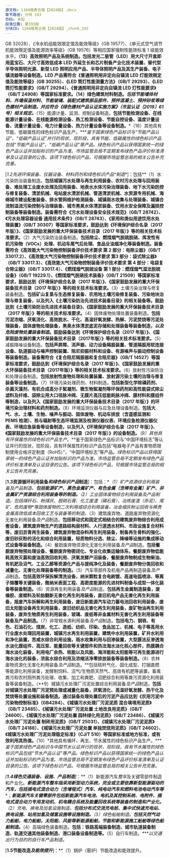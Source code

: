```yaml
---
源文档: 1104报表合辑【2024版】.docx
章节路径: 分块 193
页码: 未知
段落位置: 第193段
分块ID: 1104报表合辑【2024版】_chunk_193
---
```


GB 32028）、《冷水机组能效限定值及能效等级》（GB 19577）、《单元式空气调节机能效限定值及能源效率等级》（GB 19576）等相应国家强制性能效标准 1 级能效水平。**（13）高效照明产品及系统制造。**包括发光二极管（LED）用大尺寸开盒即用蓝宝石、大尺寸高效低成本 LED 外延生长和芯片制备产业化技术装置、替代型半导体照明光源、新型 LED 照明应用产品、半导体照明产品及其生产装备、电子镇流器等设备制造。LED 产品需符合《普通照明用非定向自镇流 LED 灯能效限定值及能效等级》（GB 30255）、《LED 筒灯性能测量方法》（GB/T 29293）、《LED 筒灯性能要求》（GB/T 29294）、《普通照明用非定向自镇流 LED 灯性能要求》（GB/T 24908）等国家标准要求。**（14）绿色建筑材料制造。**包括节能墙体材料、外墙保温材料、节能玻璃、装配式建筑部品部件、预拌混凝土、预拌砂浆等绿色建材产品制造。并应符合*《绿色建材产品认证实施方案》（市监认证〔2019〕61号）相关规定。***（15）能源计量、监测、控制设备制造。**包括节能检测设备、在线能源计量设备、在线能源检测设备、热工检测设备、节能自控设备、温度计量设备、流量计量设备、电力计量设备、热力计量设备等设备制造。***（16）其他具有节能、低碳属性的绿色标识产品生产。****鉴于国家绿色产品标识与“节能产品认证”、“低碳产品认证”并行的现状，现阶段，具有节能、低碳属性的绿色标识产品包括“节能产品认证”、“低碳产品认证”等产品。绿色标识产品以获得国家统一的绿色产品认证并加贴标识的产品为准。市场监管总局不定期发布绿色产品评价标准清单及认证目录的公告。该项下绿色标识产品，可根据市场监管总局的相关公告补充完善。*

[**1.2先进环保装备*、仪器设备、材料药剂和绿色标识产品*制造**]：包括**（1）水污染防治装备制造。**包括城镇污水处理与再生利用装备、农村污水处理与回用装备、难处理工业废水处理及回用装备、地表水水体污染治理装备、地下水污染防控与修复装备、清淤机械、电站废水清淤机械、管道清淤机械、水资源专用机械、海绵城市建设配套装备、排水管网维护检测装备、城镇雨水收集与处理装备、城镇合流制溢流污染控制与治理装备、城市黑臭水体清淤装备、饮用水安全保障及漏损控制装备等装备制造。装备需符合《污水处理设备安全技术规范》（GB/T 28742）、《污水处理容器设备 通用技术条件》（GB/T 28743）、《家用和类似用途饮用水处理装置》（GB/T 30307）等国家标准要求，鼓励达到《环境保护综合名录（2017 年版）》、《国家鼓励发展的重大环保装备技术目录（2017 年版）》等的相关技术标准要求。**（2）大气污染防治装备制造。**包括除尘、燃煤烟气脱硫脱硝、挥发性有机污染物（VOCs）处理、机动车尾气后处理、食品业油烟净化等装备制造。装备需符合《高效能大气污染物控制装备评价技术要求 第 2 部分：电除尘器》（GB/T 33017.2）、《高效能大气污染物控制装备评价技术要求 第3 部分：袋式除尘器》（GB/T 33017.3）、《高效能大气污染物控制装备评价技术要求 第 4 部分：电袋复合除尘器》（GB/T 33017.4）、《燃煤烟气脱硫设备 第 1 部分：燃煤烟气湿法脱硫设备》（GB/T 19229.1）、《燃煤烟气脱硝技术装备》（GB/T 21509）等国家标准要求，鼓励达到《环境保护综合名录（2017 年版）》、《国家鼓励发展的重大环保装备技术目录（2017 年版）》等的相关技术标准要求。**（3）土壤污染治理与修复装备制造。**包括矿山复垦与生态修复装备、农用地土壤污染修复装备、污染地块治理与修复装备，以及列入《土壤污染防治先进技术装备目录》的相关装备等。鼓励达到《土壤污染防治先进技术装备目录》、《国家鼓励发展的重大环保装备技术目录（2017 年版）》等的相关技术标准要求。**（4）固体废物处理处置装备制造。**包括污泥浓缩、厌氧消化、高效脱水、干化、高温好氧发酵、热解、污泥焚烧等污泥处理装备，固体废物处理装备，黑臭水体清淤底泥存储和处理装备等装备制造，*以及危险废物处置装备制造*。鼓励装备达到《环境保护综合名录（2017 年版）》、《国家鼓励发展的重大环保装备技术目录（2017年版）》等的相关技术标准要求。**（5）减振降噪设备制造。**包括声屏障、消声器、动力设备隔振装置、管道隔振用软连接设备、轨道振动与噪声控制装置、阻尼抑振材料和设备、有源噪声与振动控制设备等装备制造。装备需符合《复合阻尼隔振器和复合阻尼器》（GB/T 14527）等国家标准要求，鼓励达到《环境保护综合名录（2017 年版）》、《国家鼓励发展的重大环保装备技术目录（2017年版）》等的相关技术标准要求。**（6）放射性污染防治和处理设备制造。**包括放射性废物处理和处置装置、放射源污染土壤的治理与修复装备等设备制造。**（7）环境污染处理药剂、材料制造。**包括新型化学除磷药剂、杀菌灭藻剂、有机合成高分子絮凝剂、微生物絮凝剂等环保药剂和高性能袋式除尘滤料及纤维、袋除尘用大口径脉冲阀、无膜片高压低能耗脉冲阀、膜材料和膜组件等制造，以及列入《国家鼓励发展的重大环保装备技术目录（2017 年版）》的环境污染治理材料和药剂制造。**（8）环境监测仪器与应急处理设备制造。**包括大气、水、土壤、生物、噪声与振动、固体废物、机动车排放（含遥感监测和 PEMS 检测）、核与辐射等生态环境监测及检测仪器仪表、环境应急检测仪器仪表、环境应急装备等设备制造，以及列入《环境保护综合名录（2017 年版）》、《国家鼓励发展的重大环保装备技术目录（2017 年版）》的设备制造。***（9）其他具有环保属性的绿色标识产品生产*。**鉴于国家绿色产品标识与“中国环境标志”等认证并行的现状，现阶段，具有环保属性的标识产品包括“电器电子产品有害物质限制使用合格评定制度（RoHS）”，“中国环境标志”等产品。*绿色标识产品以获得国家统一的绿色产品认证并加贴标识的产品为准。市场监管总局不定期发布绿色产品评价标准清单及认证目录的公告。该项下绿色标识产品，可根据市场监管总局的相关公告补充完善。*

[**1.3资源循环利用装备*和绿色标识产品*制造**]：包括：**（1）矿产资源综合利用装备*及产品*制造。**包括能源矿产、黑色金属矿产、有色金属（含稀有金属）矿产、非金属矿产资源综合利用装备等的制造。**（2）工业固体废物综合利用装备*及产品*制造。**包括煤矸石、粉煤灰、脱硫石膏、化工废渣（磷石膏）、冶炼废渣（赤泥）、尾矿*、危险废物*等固体废物的二次利用或综合利用装备，冶金烟灰粉尘回收与稀贵金属高效低成本回收工艺与装备等的制造。**（3）建筑废弃物、道路废弃物资源化无害化利用装备*及产品*制造。**包括移动式和固定式相结合的建筑废弃物综合利用成套设备，建筑废弃物生产的道路结构层材料、人行道透水材料、市政设施复合材料等，废旧沥青再生装备，建筑废弃物混杂料再生利用装备，制备再生骨料的强化、废旧砂灰粉的活化和综合利用装置，轻质物料分选、除尘、降噪等设施的集成移动式设备等装备制造。**（4）餐厨废弃物资源化无害化利用装备*及产品*制造。**包括餐厨废弃物预处理设备、餐厨废弃物密闭化、专业化收集运输体系，餐厨废弃物低能耗高效灭菌和废油高效回收利用、厌氧发酵产沼装备，餐厨废弃物制成生物柴油、有机肥及沼气、工业乙醇等资源化产品与提纯净化及装备，餐厨废弃物分类回收和减量化、无害化处理装备等的制造。**（5）汽车零部件及机电产品再制造装备*及产品*制造。**包括高效环保拆解清洗设备，纳米颗粒复合电刷镀、高速电弧喷涂、等离子熔覆等关键装备，微纳米表面工程、高密度能源的先进材料制备与成型一体化装备等装备制造。**（6）资源再生利用装备*及产品*制造。**包括再生金属制造装备，废橡胶、废塑料及轮胎翻新无害化再生利用装备，废旧机电产品无害化再生利用装备，报废汽车拆解和再生利用装备，废旧新能源汽车动力蓄电池回收利用装备，废旧太阳能设备再生利用装备，废旧纺织品无害化再生利用装备，废矿物油再生利用装备，废弃生物质再生利用装备，玻璃、废纸等非金属材料无害化再生利用装备等装备及产品制造。**（7）非常规水源利用装备*及产品*制造。**包括电力、钢铁、有色、石油石化、煤炭、化工、造纸、纺织、印染、食品加工、机械、电子等高用水行业废水处理回用装置，城镇污水再生利用装置，建筑中水利用装置，矿井水利用和净化装置，苦咸水综合利用设施，雨水收集利用与回渗装置，大型膜法反渗透海水淡化膜组件、高压泵、能量回收等关键部件和热法海水淡化核心部件，热膜耦合海水淡化装备，利用电厂余热、核能以及风能、海洋能和太阳能等可再生能源进行海水淡化的装备，浓盐水综合利用及浓缩洁净零排放装备等装备制造。**（8）农林废物资源化无害化利用装备*及产品*制造。**包括秸秆气化、固化成型、打捆直燃等能源化利用装备，发酵制饲料、沼气/生物质天然气、高效有机肥等装置，畜禽粪污和农村厕所粪污处理、收集、加工和粪肥、沼肥综合利用等粪污资源化利用装备等装备制造。（**9）城镇污水处理厂污泥处置综合利用装备*及产品*制造。**包括对城镇污水处理厂污泥预处理或减量化装备，厌氧消化、高温好氧发酵、热干化及焚烧等处置设施和装备制造。通过装备处理处置后的污泥产品应达到《农用污泥中污染物控制标准》（GB4284）、《城镇污水处理厂污泥泥质 混合填埋用泥质》（GB/T 23485）、《城镇污水处理厂污泥处置 土地改良用泥质》（GB/T 24600）、《城镇污水处理厂污泥处置 园林绿化用泥质》（GB/T 23486）、《城镇污水处理厂污泥处置 制砖用泥质》（GB/T 25031）、《城镇污水处理厂污泥泥质》（GB/T 24188）、《城镇污水处理厂污泥处置 单独焚烧用泥质》（GB/T 24602）、《城镇污水处理厂污泥处理稳定标准》（CJ/T 510）等国家标准或地方标准，或有效利用其热值。**（10）*其他具有循环、再生、节水属性的绿色标识产品生产。****鉴于国家绿色产品标识与中国节水认证并行的现状，现阶段，具有节水属性的绿色标识产品包括“节水产品认证”等产品。绿色标识产品以获得国家统一的绿色产品认证并加贴标识的产品为准。市场监管总局不定期发布绿色产品评价标准清单及认证目录的公告。该项下绿色标识产品，可根据市场监管总局的相关公告补充完善。*

*[****1.4绿色交通装备、设施、产品制造****]*：**（1）新能源汽车*整车*及关键零部件制造和产业化。***新能源汽车整车指采用新型动力系统，完全或主要依靠新型能源驱动的汽车，包括插电式混合动力（含增程式）汽车、纯电动汽车和燃料电池电动汽车等****；***新能源汽车关键零部件包括新能源汽车电池、电机及其控制系统、电附件、插电式混合动力专用发动机、机电耦合系统及能量回收系统等装备的制造和产业化。**（2）充电、换电及加氢设施制造。**包括分布式交流充电桩、集中式快速充电站、换电设施、站用加氢及储氢设施等设施制造。**（3）绿色船舶制造。**包括天然气动力船舶，电力船舶，太阳能、风能等新能源船舶，节能和新能源施工船舶等绿色船舶制造。***（4）高端绿色装备制造。****包括：铁路高端装备制造、城市轨道装备制造、轨道交通其他装备制造、港口装备设备制造等。****（5）自行车制造。****以交通出行为目的的自行车产品制造。*

[**1.5节能改造*及能效提升***]：**（1）锅炉（窑炉）节能改造和能效提升。